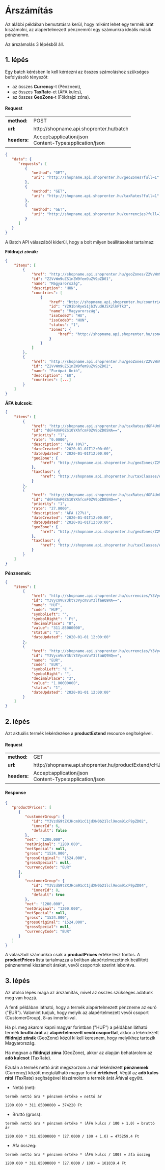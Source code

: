 # Árszámítás

Az alábbi példában bemutatásra kerül, hogy miként lehet egy termék árát kiszámolni, az alapértelmezett pénznemről egy számunkra ideális másik pénznemre.

Az árszámolás 3 lépésből áll.

## 1. lépés

Egy batch kérésben le kell kérdezni az összes számoláshoz szükséges befolyásoló tényezőt:
- az összes **Currency**-t (Pénznem), 
- az összes **TaxRate**-et (ÁFA kulcs),
- az összes **GeoZone**-t (Földrajzi zóna).

#### Request

<table>
  <tr>
    <td><b>method:</b></td>
    <td>POST</td>
  </tr>
  <tr>
    <td><b>url:</b></td>
    <td>http://shopname.api.shoprenter.hu/batch</td>
  </tr>
  <tr>
    <td><b>headers:</b></td>
    <td>
        Accept:application/json<br>
        Content-Type:application/json
    </td>
  </tr>
</table>

```json
{
   "data": {
      "requests": [
         {
            "method": "GET",
            "uri": "http://shopname.api.shoprenter.hu/geoZones?full=1"
         },
         {
            "method": "GET",
            "uri": "http://shopname.api.shoprenter.hu/taxRates?full=1"
         },
         {
            "method": "GET",
            "uri": "http://shopname.api.shoprenter.hu/currencies?full=1"
         }
      ]
   }
}
```

A Batch API válaszából kiderül, hogy a bolt milyen beállításokat tartalmaz:

**Földrajzi zónák:**

```json
{
    "items": [
        {
            "href": "http://shopname.api.shoprenter.hu/geoZones/Z2VvWm9uZS1nZW9fem9uZV9pZD01",
            "id": "Z2VvWm9uZS1nZW9fem9uZV9pZD01",
            "name": "Magyarország",
            "description": "HUN",
            "countries": [
                {
                    "href": "http://shopname.api.shoprenter.hu/countries/Y291bnRyeS1jb3VudHJ5X2lkPTk3",
                    "id": "Y291bnRyeS1jb3VudHJ5X2lkPTk3",
                    "name": "Magyarország",
                    "isoCode2": "HU",
                    "isoCode3": "HUN",
                    "status": "1",
                    "zones": {
                        "href": "http://shopname.api.shoprenter.hu/zones?countryId=Y291bnRyeS1jb3VudHJ5X2lkPTk3"
                    }
                }
            ]
        },
        {
            "href": "http://shopname.api.shoprenter.hu/geoZones/Z2VvWm9uZS1nZW9fem9uZV9pZD02",
            "id": "Z2VvWm9uZS1nZW9fem9uZV9pZD02",
            "name": "Európai Unió",
            "description": "EU",
            "countries": [...]
        }
    ]
}
```

**ÁFA kulcsok:**

```json
{
    "items": [
        {
            "href": "http://shopname.api.shoprenter.hu/taxRates/dGF4UmF0ZS10YXhfcmF0ZV9pZD05NA==",
            "id": "dGF4UmF0ZS10YXhfcmF0ZV9pZD05NA==",
            "priority": "1",
            "rate": "0.0000",
            "description": "ÁFA (0%)",
            "dateCreated": "2020-01-01T12:00:00",
            "dateUpdated": "2020-01-01T12:00:00",
            "geoZone": {
                "href": "http://shopname.api.shoprenter.hu/geoZones/Z2VvWm9uZS1nZW9fem9uZV9pZD01"
            },
            "taxClass": {
                "href": "http://shopname.api.shoprenter.hu/taxClasses/dGF4Q2xhc3MtdGF4X2NsYXNzX2lkPTEx"
            }
        },
        {
            "href": "http://shopname.api.shoprenter.hu/taxRates/dGF4UmF0ZS10YXhfcmF0ZV9pZD05NQ==",
            "id": "dGF4UmF0ZS10YXhfcmF0ZV9pZD05NQ==",
            "priority": "1",
            "rate": "27.0000",
            "description": "ÁFA (27%)",
            "dateCreated": "2020-01-01T12:00:00",
            "dateUpdated": "2020-01-01T12:00:00",
            "geoZone": {
                "href": "http://shopname.api.shoprenter.hu/geoZones/Z2VvWm9uZS1nZW9fem9uZV9pZD01"
            },
            "taxClass": {
                "href": "http://shopname.api.shoprenter.hu/taxClasses/dGF4Q2xhc3MtdGF4X2NsYXNzX2lkPTEw"
            }
        }
    ]
}
```

**Pénznemek:**

```json
{
    "items": [
        {
            "href": "http://shopname.api.shoprenter.hu/currencies/Y3VycmVuY3ktY3VycmVuY3lfaWQ9NA==",
            "id": "Y3VycmVuY3ktY3VycmVuY3lfaWQ9NA==",
            "name": "HUF",
            "code": "HUF",
            "symbolLeft": "",
            "symbolRight": " Ft",
            "decimalPlace": "0",
            "value": "311.85000000",
            "status": "1",
            "dateUpdated": "2020-01-01 12:00:00"
        },
        {
            "href": "http://shopname.api.shoprenter.hu/currencies/Y3VycmVuY3ktY3VycmVuY3lfaWQ9NQ==",
            "id": "Y3VycmVuY3ktY3VycmVuY3lfaWQ9NQ==",
            "name": "EUR",
            "code": "EUR",
            "symbolLeft": "€ ",
            "symbolRight": "",
            "decimalPlace": "3",
            "value": "1.00000000",
            "status": "1",
            "dateUpdated": "2020-01-01 12:00:00"
        }
    ]
}
```

## 2. lépés

Azt aktuális termék lekérdezése a **productExtend** resource segítségével.

#### Request

<table>
  <tr>
    <td><b>method:</b></td>
    <td>GET</td>
  </tr>
  <tr>
    <td><b>url:</b></td>
    <td>http://shopname.api.shoprenter.hu/productExtend/cHJvZHVjdC1wcm9kdWN0X2lkPTYx</td>
  </tr>
  <tr>
    <td><b>headers:</b></td>
    <td>
        Accept:application/json<br>
        Content-Type:application/json
    </td>
  </tr>
</table>

#### Response

```json
{
   "productPrices": [
      {
         "customerGroup": {
            "id": "Y3VzdG9tZXJHcm91cC1jdXN0b21lcl9ncm91cF9pZD02",
            "innerId": 6,
            "default": false
         },
         "net": "1200.000",
         "netOriginal": "1200.000",
         "netSpecial": null,
         "gross": "1524.000",
         "grossOriginal": "1524.000",
         "grossSpecial": null,
         "currencyCode": "EUR"
      },
      {
         "customerGroup": {
            "id": "Y3VzdG9tZXJHcm91cC1jdXN0b21lcl9ncm91cF9pZD04",
            "innerId": 8,
            "default": true
         },
         "net": "1200.000",
         "netOriginal": "1200.000",
         "netSpecial": null,
         "gross": "1524.000",
         "grossOriginal": "1524.000",
         "grossSpecial": null,
         "currencyCode": "EUR"
      }
   ]
}
```

A válaszból számunkra csak a **productPrices** értéke lesz fontos.
A **productPrices** lista tartalmazza a boltban alapértelmezettnek beállított pénznemmel kiszámolt árakat, vevői csoportok szerint lebontva.

## 3. lépés

Az utolsó lépés maga az árszámítás, mivel az összes szükséges adatunk meg van hozzá.

A fenti példában látható, hogy a termék alapértelmezett pénzneme az euró ("EUR"). Valamint tudjuk, hogy melyik az alapértelmezett vevői csoport (CustomerGroup), 8-as innerId-val.

Ha pl. meg akarom kapni magyar forintban ("HUF") a példában látható termék **bruttó árát** az **alapértelmezett vevői csoporttal**, 
akkor a lekérdezett **földrajzi zónák** (GeoZone) közül ki kell keresnem, hogy melyikhez tartozik Magyarország.

Ha megvan a **földrajzi zóna** (GeoZone), akkor az alapján behatárolom az **adó kulcsot** (TaxRate).

Ezután a termék nettó árát megszorzom a már lekérdezett **pénznemek** (Currency) között megtalálható magyar forint **értékével**.
Végül az **adó kulcs rátá** (TaxRate) segítségével kiszámolom a termék árát Áfával együtt.

- Nettó (net):

`termék nettó ára * pénznem értéke = nettó ár`

`1200.000 * 311.85000000 = 374220 Ft`

- Bruttó (gross):

`termék nettó ára * pénznem értéke * (ÁFA kulcs / 100 + 1.0) = bruttó ár`

`1200.000 * 311.85000000 * (27.0000 / 100 + 1.0) = 475259.4 Ft`

- Áfa összeg:

`termék nettó ára * pénznem értéke * (ÁFA kulcs / 100) = áfa összeg`

`1200.000 * 311.85000000 * (27.0000 / 100) = 101039.4 Ft`
